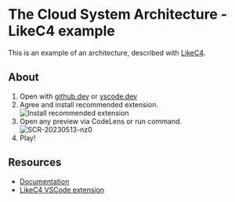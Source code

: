 # The Cloud System Architecture - LikeC4 example

This is an example of an architecture, described with [LikeC4](https://likec4.dev).

## About

1. Open with [github.dev](https://github.dev/likec4/example-cloud-system/blob/main/model.c4) or [vscode.dev](https://vscode.dev/github/likec4/example-cloud-system/blob/main/model.c4)
2. Agree and install recommended extension.
   ![Install recommended extension](https://github.com/likec4/example-cloud-system/assets/824903/134f718d-633f-4618-92a7-c14fe3af125f)
3. Open any preview via CodeLens or run command.  
   ![SCR-20230513-nz0](https://github.com/likec4/example-cloud-system/assets/824903/744f6503-0ef2-498d-87ca-f232815a9882)
4. Play!

## Resources

- [Documentation](https://likec4.dev/docs/)
- [LikeC4 VSCode extension](https://marketplace.visualstudio.com/items?itemName=likec4.likec4-vscode)